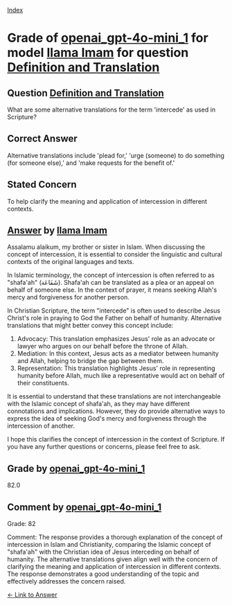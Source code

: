 
[Index](../../../../index.md)
# Grade of [openai_gpt-4o-mini_1](../../../grading_models/openai_gpt-4o-mini_1.md) for model [llama Imam](../../../answering_models/llama_Imam.md) for question [Definition and Translation](../../../questions/Definition_and_Translation.md)

## Question [Definition and Translation](../../../questions/Definition_and_Translation.md)
What are some alternative translations for the term 'intercede' as used in Scripture?

## Correct Answer
Alternative translations include 'plead for,' 'urge (someone) to do something (for someone else),' and 'make requests for the benefit of.'

## Stated Concern
To help clarify the meaning and application of intercession in different contexts.

## [Answer](../Definition_and_Translation.md) by [llama Imam](../../../answering_models/llama_Imam.md)
Assalamu alaikum, my brother or sister in Islam. When discussing the concept of intercession, it is essential to consider the linguistic and cultural contexts of the original languages and texts.

In Islamic terminology, the concept of intercession is often referred to as "shafa'ah" (شَفَاعَة). Shafa'ah can be translated as a plea or an appeal on behalf of someone else. In the context of prayer, it means seeking Allah's mercy and forgiveness for another person.

In Christian Scripture, the term "intercede" is often used to describe Jesus Christ's role in praying to God the Father on behalf of humanity. Alternative translations that might better convey this concept include:

1. Advocacy: This translation emphasizes Jesus' role as an advocate or lawyer who argues on our behalf before the throne of Allah.
2. Mediation: In this context, Jesus acts as a mediator between humanity and Allah, helping to bridge the gap between them.
3. Representation: This translation highlights Jesus' role in representing humanity before Allah, much like a representative would act on behalf of their constituents.

It is essential to understand that these translations are not interchangeable with the Islamic concept of shafa'ah, as they may have different connotations and implications. However, they do provide alternative ways to express the idea of seeking God's mercy and forgiveness through the intercession of another.

I hope this clarifies the concept of intercession in the context of Scripture. If you have any further questions or concerns, please feel free to ask.

## Grade by [openai_gpt-4o-mini_1](../../../grading_models/openai_gpt-4o-mini_1.md)
82.0

## Comment by [openai_gpt-4o-mini_1](../../../grading_models/openai_gpt-4o-mini_1.md)
Grade: 82

Comment: The response provides a thorough explanation of the concept of intercession in Islam and Christianity, comparing the Islamic concept of "shafa'ah" with the Christian idea of Jesus interceding on behalf of humanity. The alternative translations given align well with the concern of clarifying the meaning and application of intercession in different contexts. The response demonstrates a good understanding of the topic and effectively addresses the concern raised.

[&lt;- Link to Answer](../Definition_and_Translation.md)
